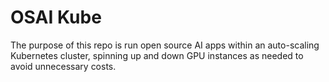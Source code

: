 # OSAI Kube

The purpose of this repo is run open source AI apps within an auto-scaling Kubernetes cluster, spinning up and down GPU instances as needed to avoid unnecessary costs.



